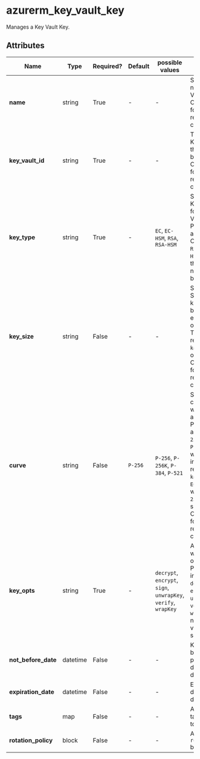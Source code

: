 # azurerm_key_vault_key

Manages a Key Vault Key.

## Attributes

| Name | Type | Required? | Default  | possible values | Description |
| ---- | ---- | --------- | -------- | ----------- | ----------- |
| **name** | string | True | -  |  -  | Specifies the name of the Key Vault Key. Changing this forces a new resource to be created. | 
| **key_vault_id** | string | True | -  |  -  | The ID of the Key Vault where the Key should be created. Changing this forces a new resource to be created. | 
| **key_type** | string | True | -  |  `EC`, `EC-HSM`, `RSA`, `RSA-HSM`  | Specifies the Key Type to use for this Key Vault Key. Possible values are `EC` (Elliptic Curve), `EC-HSM`, `RSA` and `RSA-HSM`. Changing this forces a new resource to be created. | 
| **key_size** | string | False | -  |  -  | Specifies the Size of the RSA key to create in bytes. For example, 1024 or 2048. *Note*: This field is required if `key_type` is `RSA` or `RSA-HSM`. Changing this forces a new resource to be created. | 
| **curve** | string | False | `P-256`  |  `P-256`, `P-256K`, `P-384`, `P-521`  | Specifies the curve to use when creating an `EC` key. Possible values are `P-256`, `P-256K`, `P-384`, and `P-521`. This field will be required in a future release if `key_type` is `EC` or `EC-HSM`. The API will default to `P-256` if nothing is specified. Changing this forces a new resource to be created. | 
| **key_opts** | string | True | -  |  `decrypt`, `encrypt`, `sign`, `unwrapKey`, `verify`, `wrapKey`  | A list of JSON web key operations. Possible values include: `decrypt`, `encrypt`, `sign`, `unwrapKey`, `verify` and `wrapKey`. Please note these values are case sensitive. | 
| **not_before_date** | datetime | False | -  |  -  | Key not usable before the provided UTC datetime (Y-m-d'T'H:M:S'Z'). | 
| **expiration_date** | datetime | False | -  |  -  | Expiration UTC datetime (Y-m-d'T'H:M:S'Z'). | 
| **tags** | map | False | -  |  -  | A mapping of tags to assign to the resource. | 
| **rotation_policy** | block | False | -  |  -  | A `rotation_policy` block. | 

